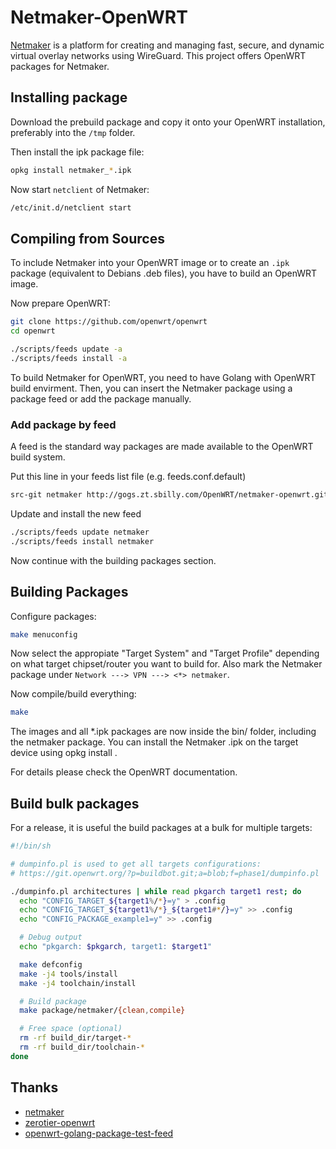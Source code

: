 # Netmaker-OpenWRT

[Netmaker](https://github.com/gravitl/netmaker) is a platform for creating and managing fast, secure, and dynamic virtual overlay networks using WireGuard. This project offers OpenWRT packages for Netmaker.

## Installing package

Download the prebuild package and copy it onto your OpenWRT installation, preferably into the `/tmp` folder.

Then install the ipk package file:

```bash
opkg install netmaker_*.ipk
```

Now start `netclient` of Netmaker:

```bash
/etc/init.d/netclient start
```

## Compiling from Sources

To include Netmaker into your OpenWRT image or to create an `.ipk` package (equivalent to Debians .deb files), you have to build an OpenWRT image.

Now prepare OpenWRT:

```bash
git clone https://github.com/openwrt/openwrt
cd openwrt

./scripts/feeds update -a
./scripts/feeds install -a
```

To build Netmaker for OpenWRT, you need to have Golang with OpenWRT build envirment. Then, you can insert the Netmaker package using a package feed or add the package manually.

### Add package by feed

A feed is the standard way packages are made available to the OpenWRT build system.

Put this line in your feeds list file (e.g. feeds.conf.default)

```bash
src-git netmaker http://gogs.zt.sbilly.com/OpenWRT/netmaker-openwrt.git
```

Update and install the new feed

```bash
./scripts/feeds update netmaker
./scripts/feeds install netmaker
```

Now continue with the building packages section.

## Building Packages

Configure packages:

```bash
make menuconfig
```

Now select the appropiate "Target System" and "Target Profile" depending on what target chipset/router you want to build for. Also mark the Netmaker package under  `Network ---> VPN ---> <*> netmaker`.

Now compile/build everything:

```bash
make
```

The images and all *.ipk packages are now inside the bin/ folder, including the netmaker package. You can install the Netmaker .ipk on the target device using opkg install <ipkg-file>.

For details please check the OpenWRT documentation.

## Build bulk packages

For a release, it is useful the build packages at a bulk for multiple targets:

```bash
#!/bin/sh

# dumpinfo.pl is used to get all targets configurations:
# https://git.openwrt.org/?p=buildbot.git;a=blob;f=phase1/dumpinfo.pl

./dumpinfo.pl architectures | while read pkgarch target1 rest; do
  echo "CONFIG_TARGET_${target1%/*}=y" > .config
  echo "CONFIG_TARGET_${target1%/*}_${target1#*/}=y" >> .config
  echo "CONFIG_PACKAGE_example1=y" >> .config

  # Debug output
  echo "pkgarch: $pkgarch, target1: $target1"

  make defconfig
  make -j4 tools/install
  make -j4 toolchain/install

  # Build package
  make package/netmaker/{clean,compile}

  # Free space (optional)
  rm -rf build_dir/target-*
  rm -rf build_dir/toolchain-*
done
```

## Thanks

- [netmaker](https://github.com/gravitl/netmaker)
- [zerotier-openwrt](https://github.com/mwarning/zerotier-openwrt)
- [openwrt-golang-package-test-feed](https://github.com/jefferyto/openwrt-golang-package-test-feed)